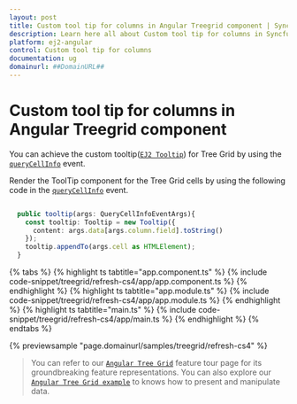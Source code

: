 ```yaml
---
layout: post
title: Custom tool tip for columns in Angular Treegrid component | Syncfusion
description: Learn here all about Custom tool tip for columns in Syncfusion Angular Treegrid component of Syncfusion Essential JS 2 and more.
platform: ej2-angular
control: Custom tool tip for columns 
documentation: ug
domainurl: ##DomainURL##
---
```


# Custom tool tip for columns in Angular Treegrid component

You can achieve the custom tooltip([`EJ2 Tooltip`](https://ej2.syncfusion.com/angular/documentation/tooltip/getting-started)) for Tree Grid by using the [`queryCellInfo`](https://ej2.syncfusion.com/angular/documentation/api/treegrid/#querycellinfo) event.

Render the ToolTip component for the Tree Grid cells by using the following code in the
[`queryCellInfo`](https://ej2.syncfusion.com/angular/documentation/api/treegrid/#querycellinfo) event.

```typescript

  public tooltip(args: QueryCellInfoEventArgs){
    const tooltip: Tooltip = new Tooltip({
      content: args.data[args.column.field].toString()
    });
    tooltip.appendTo(args.cell as HTMLElement);
  }

```

{% tabs %}
{% highlight ts tabtitle="app.component.ts" %}
{% include code-snippet/treegrid/refresh-cs4/app/app.component.ts %}
{% endhighlight %}
{% highlight ts tabtitle="app.module.ts" %}
{% include code-snippet/treegrid/refresh-cs4/app/app.module.ts %}
{% endhighlight %}
{% highlight ts tabtitle="main.ts" %}
{% include code-snippet/treegrid/refresh-cs4/app/main.ts %}
{% endhighlight %}
{% endtabs %}
  
{% previewsample "page.domainurl/samples/treegrid/refresh-cs4" %}

> You can refer to our [`Angular Tree Grid`](https://www.syncfusion.com/angular-ui-components/angular-tree-grid) feature tour page for its groundbreaking feature representations. You can also explore our [`Angular Tree Grid example`](https://ej2.syncfusion.com/angular/demos/#/material/treegrid/treegrid-overview) to knows how to present and manipulate data.